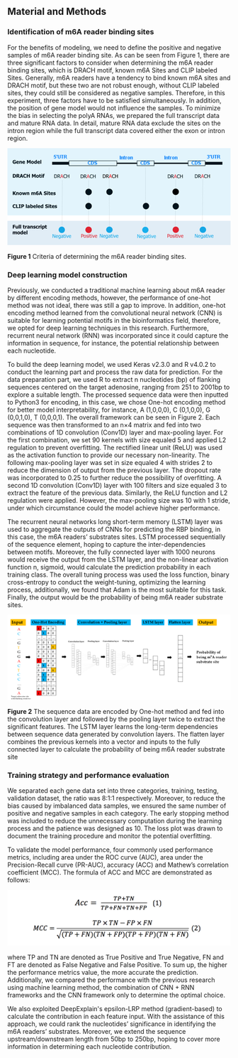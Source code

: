 ## Material and Methods
### Identification of m6A reader binding sites

For the benefits of modeling, we need to define the positive and negative samples of m6A reader binding site. As can be seen from Figure 1, there are three significant factors to consider when determining the m6A reader binding sites, which is DRACH motif, known m6A Sites and CLIP labeled Sites. Generally, m6A readers have a tendency to bind known m6A sites and DRACH motif, but these two are not robust enough, without CLIP labeled sites, they could still be considered as negative samples. Therefore, in this experiment, three factors have to be satisfied simultaneously. In addition, the position of gene model would not influence the samples. To minimize the bias in selecting the polyA RNAs, we prepared the full transcript data and mature RNA data. In detail, mature RNA data exclude the sites on the intron region while the full transcript data covered either the exon or intron region.

![Alt text](https://github.com/yuxuanwu17/m6A_reader/blob/master/plot/m6a_criteria.png) 

**Figure 1** Criteria of determining the m6A reader binding sites.

### Deep learning model construction

Previously, we conducted a traditional machine learning about m6A reader by different encoding methods, however, the performance of one-hot method was not ideal, there was still a gap to improve. In addition, one-hot encoding method learned from the convolutional neural network (CNN) is suitable for learning potential motifs in the bioinformatics field, therefore, we opted for deep learning techniques in this research. Furthermore, recurrent neural network (RNN) was incorporated since it could capture the information in sequence, for instance, the potential relationship between each nucleotide. 

To build the deep learning model, we used Keras v2.3.0 and R v4.0.2 to conduct the learning part and process the raw data for prediction. For the data preparation part, we used R to extract n nucleotides (bp) of flanking sequences centered on the target adenosine, ranging from 251 to 2001bp to explore a suitable length. The processed sequence data were then inputted to Python3 for encoding, in this case, we chose One-hot encoding method for better model interpretability, for instance, A (1,0,0,0), C (0,1,0,0), G (0,0,1,0), T (0,0,0,1). The overall framework can be seen in Figure 2. Each sequence was then transformed to an n×4 matrix and fed into two combinations of 1D convolution (Conv1D) layer and max-pooling layer. For the first combination, we set 90 kernels with size equaled 5 and applied L2 regulation to prevent overfitting. The rectified linear unit (ReLU) was used as the activation function to provide our necessary non-linearity. The following max-pooling layer was set in size equaled 4 with strides 2 to reduce the dimension of output from the previous layer. The dropout rate was incorporated to 0.25 to further reduce the possibility of overfitting. A second 1D convolution (Conv1D) layer with 100 filters and size equaled 3 to extract the feature of the previous data. Similarly, the ReLU function and L2 regulation were applied. However, the max-pooling size was 10 with 1 stride, under which circumstance could the model achieve higher performance. 

The recurrent neural networks long short-term memory (LSTM) layer was used to aggregate the outputs of CNNs for predicting the RBP binding, in this case, the m6A readers’ substrates sites. LSTM processed sequentially of the sequence element, hoping to capture the inter-dependencies between motifs. Moreover, the fully connected layer with 1000 neurons would receive the output from the LSTM layer, and the non-linear activation function n, sigmoid, would calculate the prediction probability in each training class. The overall tuning process was used the loss function, binary cross-entropy to conduct the weight-tuning, optimizing the learning process, additionally, we found that Adam is the most suitable for this task. Finally, the output would be the probability of being m6A reader substrate sites. 

![Alt text](https://github.com/yuxuanwu17/m6A_reader/blob/master/plot/Architecture(3).png) 

**Figure 2** The sequence data are encoded by One-hot method and fed into the convolution layer and followed by the pooling layer twice to extract the significant features. The LSTM layer learns the long-term dependencies between sequence data generated by convolution layers. The flatten layer combines the previous kernels into a vector and inputs to the fully connected layer to calculate the probability of being m6A reader substrate site 

### Training strategy and performance evaluation

We separated each gene data set into three categories, training, testing, validation dataset, the ratio was 8:1:1 respectively. Moreover, to reduce the bias caused by imbalanced data samples, we ensured the same number of positive and negative samples in each category. The early stopping method was included to reduce the unnecessary computation during the learning process and the patience was designed as 10. The loss plot was drawn to document the training procedure and monitor the potential overfitting.  

To validate the model performance, four commonly used performance metrics, including area under the ROC curve (AUC), area under the Precision-Recall curve (PR-AUC), accuracy (ACC) and Mathew’s correlation coefficient (MCC). The formula of ACC and MCC are demonstrated as follows:

![Alt text](https://github.com/yuxuanwu17/m6A_reader/blob/master/plot/equation.png) 

where TP and TN are denoted as True Positive and True Negative, FN and FT are denoted as False Negative and False Positive. To sum up, the higher the performance metrics value, the more accurate the prediction. Additionally, we compared the performance with the previous research using machine learning method, the combination of CNN + RNN frameworks and the CNN framework only to determine the optimal choice.

We also exploited DeepExplain's epsilon-LRP method (gradient-based) to calculate the contribution in each feature input. With the assistance of this approach, we could rank the nucleotides’ significance in identifying the m6A readers’ substrates. Moreover, we extend the sequence upstream/downstream length from 50bp to 250bp, hoping to cover more information in determining each nucleotide contribution. 
